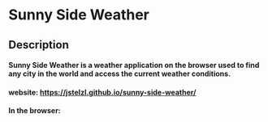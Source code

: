 # Sunny Side Weather

## Description
#### Sunny Side Weather is a weather application on the browser used to find any city in the world and access the current weather conditions.

#### website: https://jstelzl.github.io/sunny-side-weather/

#### In the browser: 
